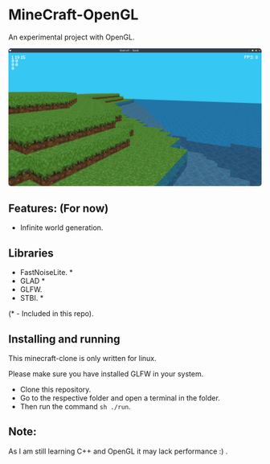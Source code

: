 # MineCraft-OpenGL
An experimental project with OpenGL.

<p align="center" markdown="1">
    <img width="800" src="assets/snap.png" style="border-radius: 5px">
</p>


## Features: (For now)

- Infinite world generation.

## Libraries 

- FastNoiseLite. *
- GLAD *
- GLFW.
- STBI. *

(* - Included in this repo).

## Installing and running

This minecraft-clone is only written for linux.

Please make sure you have installed GLFW in your system.

- Clone this repository.
- Go to the respective folder and open a terminal in the folder.
- Then run the command `sh ./run`.

## Note:
As I am still learning C++ and OpenGL it may lack performance :) .
